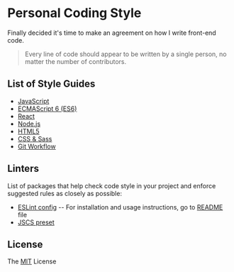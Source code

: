 # Personal Coding Style

Finally decided it's time to make an agreement on how I write front-end code.

  > Every line of code should appear to be written by a single person, no matter the number of contributors.

## List of Style Guides

* [JavaScript](javascript.md)
* [ECMAScript 6 (ES6)](es6.md)
* [React](react.md)
* [Node.js](node.md)
* [HTML5](html.md)
* [CSS & Sass](css.md)
* [Git Workflow](git-workflow.md)

## Linters

List of packages that help check code style in your project and enforce suggested rules as closely as possible:

* [ESLint config](linters/.eslintrc.js) -- For installation and usage instructions, go to [README](linters/eslint-config/README.md) file
* [JSCS preset](linters/.jscsrc)

## License

The [MIT](LICENSE) License

